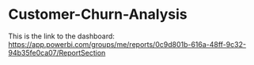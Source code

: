 # Customer-Churn-Analysis
This is the link to the dashboard: https://app.powerbi.com/groups/me/reports/0c9d801b-616a-48ff-9c32-94b35fe0ca07/ReportSection
